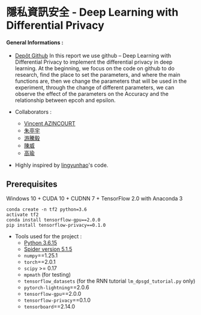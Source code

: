 # 隱私資訊安全 - Deep Learning with Differential Privacy

#### General Informations :

* [Depôt Github](https://github.com/Wiiz971/Data-privacy-and-security/)
   In this report we use github – Deep Learning with Differential Privacy to implement the differential privacy in deep learning.
At the beginning, we focus on the code on github to do research, find the place to set the parameters, and where the main functions are, then we change the parameters that will be used in the experiment, through the change of different parameters, we can observe the effect of the parameters on the Accuracy and the relationship between epcoh and epsilon.

* Collaborators  :
    *  [Vincent AZINCOURT](https://github.com/Wiiz971)
    *  [朱亭宇](https://github.com/jsp)
    *  [游騰毅](https://github.com/jsp)
    *  [陳威](https://github.com/jsp)
    *  [高瑜](https://github.com/jsp)
* Highly inspired by [lingyunhao](https://github.com/lingyunhao)'s code.

## Prerequisites
Windows 10 + CUDA 10 + CUDNN 7 + TensorFlow 2.0 with Anaconda 3
```
conda create -n tf2 python=3.6
activate tf2
conda install tensorflow-gpu==2.0.0
pip install tensorflow-privacy==0.1.0
```

* Tools used for the project :
    * [Python 3.6.15](https://www.python.org/downloads/release/python-3615/)
    * [Spider version 5.1.5](https://www.spyder-ide.org/)
    * `numpy`==1.25.1
    * `torch`==2.0.1
    * `scipy` >= 0.17
    * `mpmath` (for testing)
    * `tensorflow_datasets` (for the RNN tutorial `lm_dpsgd_tutorial.py` only)
    * `pytorch-lightning`==2.0.6
    * `tensorflow-gpu`==2.0.0
    * `tensorflow-privacy`==0.1.0
    * `tensorboard`==2.14.0
 
  
